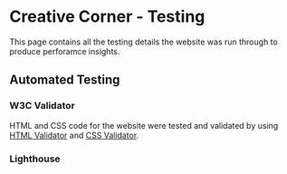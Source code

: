 # Creative Corner - Testing

This page contains all the testing details the website was run through to produce perforamce insights.

## Automated Testing

### W3C Validator

HTML and CSS code for the website were tested and validated by using [HTML Validator](https://validator.w3.org/#validate_by_input) and [CSS Validator](https://jigsaw.w3.org/css-validator/).

### Lighthouse